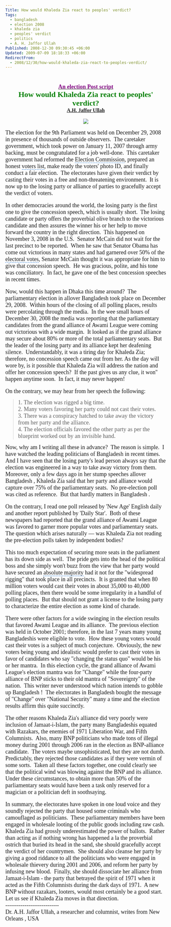 ```yaml
---
Title: How would Khaleda Zia react to peoples' verdict?
Tags:
  - bangladesh
  - election 2008
  - khaleda zia
  - peoples' verdict
  - politics
  - A. H. Jaffor Ullah
Published: 2008-12-30 09:30:45 +06:00
Updated: 2009-07-09 18:18:33 +06:00
RedirectFrom:
  - 2008/12/30/how-would-khaleda-zia-react-to-peoples-verdict/
---
```


<font size="2" face="Arial"> </font>
<p align="center" style="margin: 0in 0in 0pt" class="MsoNormal"><u><font size="4" color="#800080" face="Times New Roman"><strong>An election Post script </strong></font></u></p>
<p style="margin: 0in 0in 0pt" class="MsoNormal"><span style="font-size: 8pt"></span></p>
<p align="center" style="margin: 0in 0in 0pt" class="MsoNormal"><font size="5" color="#008000" face="Garamond"><strong>How would <span id="lw_1230607068_0" class="yshortcuts">Khaleda Zia</span> react to peoples' verdict?</strong></font></p>
<p align="center" style="margin: 0in 0in 0pt" class="MsoNormal"><span style="font-size: 8pt"></span></p>
<p align="center" style="margin: 0in 0in 0pt" class="MsoNormal"><span style="font-size: 11pt"><font size="3" face="Times New Roman"><strong><font color="#800000"><a href="https://muktomona.com/Articles/jaffor/">A.H. Jaffor Ullah</a></font></strong></font></span></p>
<p style="margin: 0in 0in 0pt" class="MsoNormal"><span style="font-size: 8pt"></span></p>
<p style="margin: 0in 0in 0pt" class="MsoNormal">&nbsp;</p>
<p align="center" style="margin: 0in 0in 0pt" class="MsoNormal"><img src="https://www.hindu.com/2006/09/05/images/2006090505291301.jpg" /></p>
<p style="margin: 0in 0in 0pt" class="MsoNormal">&nbsp;</p>
<p style="margin: 0in 0in 0pt" class="MsoNormal"><span style="font-size: 10pt"><font size="4" face="Garamond">The election for the 9th <span id="lw_1230607068_1" class="yshortcuts">Parliament</span> was held on December 29, 2008 in presence of thousands of outside observers.  The <span id="lw_1230607068_2" class="yshortcuts">caretaker government</span>, which took power on January 11, 2007 through army backing, must be congratulated for a job well-done.  This <span id="lw_1230607068_3" class="yshortcuts">caretaker government</span> had reformed the <span style="cursor: hand; border-bottom: #0066cc 1px dashed" id="lw_1230607068_4" class="yshortcuts">Election Commission</span>, prepared an honest <span style="cursor: hand; border-bottom: #0066cc 1px dashed" id="lw_1230607068_5" class="yshortcuts">voters list</span>, make ready the voters' photo ID, and finally conduct a fair election.  The electorates have given their verdict by casting their votes in a free and non-threatening environment.  It is now up to the losing party or alliance of parties to gracefully accept the verdict of voters.</font></span></p>
<p style="margin: 0in 0in 0pt" class="MsoNormal">&nbsp;</p>
<p style="margin: 0in 0in 0pt" class="MsoNormal"><span style="font-size: 10pt"></span></p>
<p style="margin: 0in 0in 0pt" class="MsoNormal"><span style="font-size: 10pt"><font size="4" face="Garamond">In other democracies around the world, the losing party is the first one to give the concession speech, which is usually short.  The losing candidate or party offers the proverbial olive branch to the victorious candidate and then assures the winner his or her help to move forward the country in the right direction.  This happened on November 3, 2008 in the U.S.  <span id="lw_1230607068_6" class="yshortcuts">Senator McCain</span> did not wait for the last precinct to be reported.  When he saw that <span id="lw_1230607068_7" class="yshortcuts">Senator Obama</span> has come out victorious in many states and had garnered over 50% of the <span style="cursor: hand; border-bottom: #0066cc 1px dashed" id="lw_1230607068_8" class="yshortcuts">electoral votes</span>, Senator McCain thought it was appropriate for him to give that concession speech.  He was gracious, polite, and his tone was conciliatory.  In fact, he gave one of the best concession speeches in recent times.</font></span></p>
<p style="margin: 0in 0in 0pt" class="MsoNormal">&nbsp;</p>
<p style="margin: 0in 0in 0pt" class="MsoNormal"><span style="font-size: 10pt"></span></p>
<p style="margin: 0in 0in 0pt" class="MsoNormal"><span style="font-size: 10pt"><font size="4" face="Garamond">Now, would this happen in <span id="lw_1230607068_9" class="yshortcuts">Dhaka</span> this time around?  The parliamentary election in allover <span id="lw_1230607068_10" class="yshortcuts">Bangladesh</span> took place on December 29, 2008.  Within hours of the closing of all polling places, results were percolating through the media.  In the wee small hours of December 30, 2008 the media was reporting that the parliamentary candidates from the <span id="lw_1230607068_11" class="yshortcuts">grand alliance</span> of Awami League were coming out victorious with a wide margin.  It looked as if the <span id="lw_1230607068_12" class="yshortcuts">grand alliance</span> may secure about 80% or more of the total parliamentary seats.  But the leader of the losing party and its alliance kept her deafening silence.  Understandably, it was a tiring day for Khaleda Zia; therefore, no concession speech came out from her. As the day will wore by, is it possible that Khaleda Zia will address the nation and offer her concession speech?  If the past gives us any clue, it won'' happen anytime soon.  In fact, it may never happen!</font></span></p>
<p style="margin: 0in 0in 0pt" class="MsoNormal">&nbsp;</p>
<p style="margin: 0in 0in 0pt" class="MsoNormal"><span style="font-size: 10pt"></span></p>
<p style="margin: 0in 0in 0pt" class="MsoNormal"><span style="font-size: 10pt"><font size="4" face="Garamond">On the contrary, we may hear from her speech the following: </font></span></p>

<blockquote>
<p style="margin: 0in 0in 0pt" class="MsoNormal"><span style="font-size: 10pt"><font size="4" face="Garamond">1. The election was rigged a big time. </font></span></p>
<p style="margin: 0in 0in 0pt" class="MsoNormal"><span style="font-size: 10pt"><font size="4" face="Garamond">2. Many voters favoring her party could not cast their votes. </font></span></p>
<p style="margin: 0in 0in 0pt" class="MsoNormal"><span style="font-size: 10pt"><font size="4" face="Garamond">3. There was a conspiracy hatched to take away the victory from her party and the alliance. </font></span></p>
<p style="margin: 0in 0in 0pt" class="MsoNormal"><span style="font-size: 10pt"><font size="4" face="Garamond">4. The <span id="lw_1230607068_13" class="yshortcuts">election officials</span> favored the other party as per the blueprint worked out by an invisible hand.</font></span></p>
</blockquote>
<p style="margin: 0in 0in 0pt" class="MsoNormal"><span style="font-size: 10pt"></span></p>
<p style="margin: 0in 0in 0pt" class="MsoNormal"><span style="font-size: 10pt"><font size="4" face="Garamond">Now, why am I writing all these in advance?  The reason is simple.  I have watched the leading politicians of Bangladesh in recent times.  And I have seen that the losing party's lead person always say that the election was engineered in a way to take away victory from them.  Moreover, only a few days ago in her stump speeches allover Bangladesh , Khaleda Zia said that her party and alliance would capture over 75% of the parliamentary seats.  No pre-election poll was cited as reference.  But that hardly matters in Bangladesh .</font></span></p>
<p style="margin: 0in 0in 0pt" class="MsoNormal">&nbsp;</p>
<p style="margin: 0in 0in 0pt" class="MsoNormal"><span style="font-size: 10pt"></span></p>
<p style="margin: 0in 0in 0pt" class="MsoNormal"><span style="font-size: 10pt"><font size="4" face="Garamond">On the contrary, I read one poll released by 'New Age' English daily and another report published by 'Daily Star'.  Both of these newspapers had reported that the grand alliance of Awami League was favored to garner more popular votes and parliamentary seats. The question which arises naturally — was Khaleda Zia not reading the pre-election polls taken by independent bodies?  </font></span></p>
<p style="margin: 0in 0in 0pt" class="MsoNormal">&nbsp;</p>
<p style="margin: 0in 0in 0pt" class="MsoNormal"><span style="font-size: 10pt"></span></p>
<p style="margin: 0in 0in 0pt" class="MsoNormal"><span style="font-size: 10pt"><font size="4" face="Garamond">This too much expectation of securing more seats in the parliament has its down side as well.  The pride gets into the head of the <span id="lw_1230607068_14" class="yshortcuts">political boss</span> and she simply won't buzz from the view that her party would have secured an <span style="cursor: hand; border-bottom: #0066cc 1px dashed" id="lw_1230607068_15" class="yshortcuts">absolute majority</span> had it not for the "widespread rigging" that took place in all precincts.  It is granted that when 80 million voters would cast their votes in about 35,000 to 40,000 polling places, then there would be some irregularity in a handful of polling places.  But that should not grant a license to the losing party to characterize the entire election as some kind of charade.  </font></span></p>
<p style="margin: 0in 0in 0pt" class="MsoNormal">&nbsp;</p>
<p style="margin: 0in 0in 0pt" class="MsoNormal"><span style="font-size: 10pt"></span></p>
<p style="margin: 0in 0in 0pt" class="MsoNormal"><span style="font-size: 10pt"><font size="4" face="Garamond">There were other factors for a wide swinging in the election results that favored Awami League and its alliance.  The previous election was held in October 2001; therefore, in the last 7 years many young Bangladeshis were eligible to vote.  How these young voters would cast their votes is a subject of much conjecture.  Obviously, the new voters being young and idealistic would prefer to cast their votes in favor of candidates who say "changing the status quo" would be his or her mantra.  In this election cycle, the grand alliance of Awami League's election mantra was for "Change" while the four-party alliance of BNP sticks to their old mantra of "<span id="lw_1230607068_16" class="yshortcuts">Sovereignty</span>" of the nation.  This writer never understood which nation intends to gobble up Bangladesh !  The electorates in Bangladesh bought the message of "Change" over "<span id="lw_1230607068_17" class="yshortcuts">National Security</span>" many a time and the election results affirm this quite succinctly.</font></span></p>
<p style="margin: 0in 0in 0pt" class="MsoNormal">&nbsp;</p>
<p style="margin: 0in 0in 0pt" class="MsoNormal"><span style="font-size: 10pt"></span></p>
<p style="margin: 0in 0in 0pt" class="MsoNormal"><span style="font-size: 10pt"><font size="4" face="Garamond">The other reasons Khaleda Zia's alliance did very poorly were inclusion of Jamaat-i-Islam, the party many <span id="lw_1230607068_18" class="yshortcuts">Bangladeshis</span> equated with Razakars, the enemies of 1971 Liberation War, and Fifth Columnists.  Also, many BNP politicians who made tons of illegal money during 2001 through 2006 ran in the election as BNP-alliance candidate.  The voters maybe unsophisticated, but they are not dumb.  Predictably, they rejected those candidates as if they were vermin of some sorts.  Taken all these factors together, one could clearly see that the political wind was blowing against the BNP and its alliance.  Under these circumstances, to obtain more than 50% of the parliamentary seats would have been a task only reserved for a magician or a politician deft in soothsaying. </font></span></p>
<p style="margin: 0in 0in 0pt" class="MsoNormal"><span style="font-size: 10pt"></span></p>
<p style="margin: 0in 0in 0pt" class="MsoNormal">&nbsp;</p>
<p style="margin: 0in 0in 0pt" class="MsoNormal"><span style="font-size: 10pt"><font size="4" face="Garamond">In summary, the electorates have spoken in one loud voice and they soundly rejected the party that housed some criminals who camouflaged as politicians.  These parliamentary members have been engaged in wholesale looting of the public goods including raw cash.  Khaleda Zia had grossly underestimated the power of ballots.  Rather than acting as if nothing wrong has happened a la the proverbial ostrich that buried its head in the sand, she should gracefully accept the verdict of her countrymen.  She should also cleanse her party by giving a good riddance to all the politicians who were engaged in wholesale thievery during 2001 and 2006, and reform her party by infusing new blood.  Finally, she should dissociate her alliance from Jamaat-i-Islam - the party that betrayed the spirit of 1971 when it acted as the Fifth Columnists during the dark days of 1971.  A new BNP without razakars, looters, would most certainly be a good start.  Let us see if Khaleda Zia moves in that direction.  </font></span></p>
<p style="margin: 0in 0in 0pt" class="MsoNormal"><span style="font-size: 10pt"><font size="4" face="Garamond">----------------------------</font></span></p>
<p style="margin: 0in 0in 0pt" class="MsoNormal"><span style="font-size: 10pt"><font size="4" face="Garamond">Dr. A.H. Jaffor Ullah, a researcher and columnist, writes from New Orleans , USA</font></span></p>

